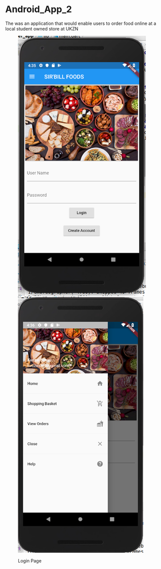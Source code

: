 # Android_App_2
The was an application that would enable users to order food online at a local student owned store at UKZN

<figure>
  <p>
    <img src="Selection_001.png">
    <img src="Selection_002.png">
  </p>
  <figurecaption>Login Page</figurecaption>
</figure>
